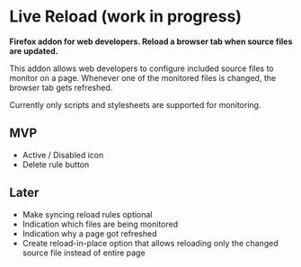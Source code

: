 # Live Reload (work in progress)

**Firefox addon for web developers. Reload a browser tab when source files are updated.**

This addon allows web developers to configure included source files to
monitor on a page. Whenever one of the monitored files is changed, the
browser tab gets refreshed.

Currently only scripts and stylesheets are supported for monitoring.


## MVP

 - Active / Disabled icon
 - Delete rule button


## Later

 - Make syncing reload rules optional
 - Indication which files are being monitored
 - Indication why a page got refreshed
 - Create reload-in-place option that allows reloading only the
   changed source file instead of entire page
